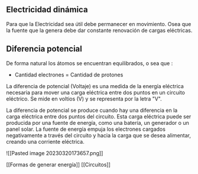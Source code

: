 ## Electricidad dinámica

Para que la Electricidad sea útil debe permanecer en movimiento. Osea que la fuente que la genera debe dar constante renovación de cargas eléctricas.

## Diferencia potencial

De forma natural los átomos se encuentran equilibrados, o sea que :

- Cantidad electrones = Cantidad de protones

La diferencia de potencial (Voltaje) es una medida de la energía eléctrica necesaria para mover una carga eléctrica entre dos puntos en un circuito eléctrico. Se mide en voltios (V) y se representa por la letra "V".

La diferencia de potencial se produce cuando hay una diferencia en la carga eléctrica entre dos puntos del circuito. Esta carga eléctrica puede ser producida por una fuente de energía, como una batería, un generador o un panel solar. La fuente de energía empuja los electrones cargados negativamente a través del circuito y hacia la carga que se desea alimentar, creando una corriente eléctrica.

![[Pasted image 20230320173657.png]]

[[Formas de generar energía]]
[[Circuitos]]
